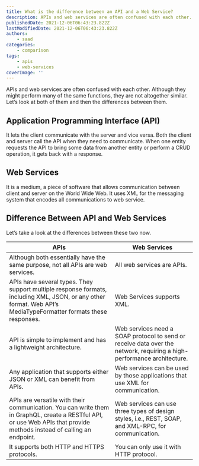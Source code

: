 ```yaml
---
title: What is the difference between an API and a Web Service?
description: APIs and web services are often confused with each other. Although they might perform many of the same functions, they are not altogether similar. In this piece, we are going to look at the differences between these two.
publishedDate: 2021-12-06T06:43:23.822Z
lastModifiedDate: 2021-12-06T06:43:23.822Z
authors:
    - saad
categories:
    - comparison
tags:
    - apis
    - web-services
coverImage: ''
---
```


APIs and web services are often confused with each other. Although they might perform many of the same functions, they are not altogether similar. Let’s look at both of them and then the differences between them.

## Application Programming Interface (API)

It lets the client communicate with the server and vice versa. Both the client and server call the API when they need to communicate. When one entity requests the API to bring some data from another entity or perform a CRUD operation, it gets back with a response.

## Web Services

It is a medium, a piece of software that allows communication between client and server on the World Wide Web. It uses XML for the messaging system that encodes all communications to web service.

## Difference Between API and Web Services

Let’s take a look at the differences between these two now.

| APIs                                                                                                                                                                   | Web Services                                                                                                           |
| ---------------------------------------------------------------------------------------------------------------------------------------------------------------------- | ---------------------------------------------------------------------------------------------------------------------- |
| Although both essentially have the same purpose, not all APIs are web services.                                                                                        | All web services are APIs.                                                                                             |
| APIs have several types. They support multiple response formats, including XML, JSON, or any other format. Web API’s MediaTypeFormatter formats these responses.       | Web Services supports XML.                                                                                             |
| API is simple to implement and has a lightweight architecture.                                                                                                         | Web services need a SOAP protocol to send or receive data over the network, requiring a high-performance architecture. |
| Any application that supports either JSON or XML can benefit from APIs.                                                                                                | Web services can be used by those applications that use XML for communication.                                         |
| APIs are versatile with their communication. You can write them in GraphQL, create a RESTful API, or use Web APIs that provide methods instead of calling an endpoint. | Web services can use three types of design styles, i.e., REST, SOAP, and XML-RPC, for communication.                   |
| It supports both HTTP and HTTPS protocols.                                                                                                                             | You can only use it with HTTP protocol.                                                                                |
